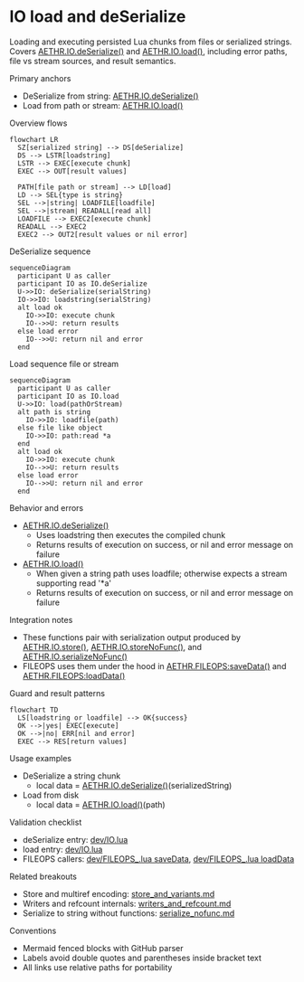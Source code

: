 # IO load and deSerialize

Loading and executing persisted Lua chunks from files or serialized strings. Covers [AETHR.IO.deSerialize()](../../dev/IO.lua:281) and [AETHR.IO.load()](../../dev/IO.lua:310), including error paths, file vs stream sources, and result semantics.

Primary anchors

- DeSerialize from string: [AETHR.IO.deSerialize()](../../dev/IO.lua:281)
- Load from path or stream: [AETHR.IO.load()](../../dev/IO.lua:310)

Overview flows

```mermaid
flowchart LR
  SZ[serialized string] --> DS[deSerialize]
  DS --> LSTR[loadstring]
  LSTR --> EXEC[execute chunk]
  EXEC --> OUT[result values]

  PATH[file path or stream] --> LD[load]
  LD --> SEL{type is string}
  SEL -->|string| LOADFILE[loadfile]
  SEL -->|stream| READALL[read all]
  LOADFILE --> EXEC2[execute chunk]
  READALL --> EXEC2
  EXEC2 --> OUT2[result values or nil error]
```

DeSerialize sequence

```mermaid
sequenceDiagram
  participant U as caller
  participant IO as IO.deSerialize
  U->>IO: deSerialize(serialString)
  IO->>IO: loadstring(serialString)
  alt load ok
    IO->>IO: execute chunk
    IO-->>U: return results
  else load error
    IO-->>U: return nil and error
  end
```

Load sequence file or stream

```mermaid
sequenceDiagram
  participant U as caller
  participant IO as IO.load
  U->>IO: load(pathOrStream)
  alt path is string
    IO->>IO: loadfile(path)
  else file like object
    IO->>IO: path:read *a
  end
  alt load ok
    IO->>IO: execute chunk
    IO-->>U: return results
  else load error
    IO-->>U: return nil and error
  end
```

Behavior and errors

- [AETHR.IO.deSerialize()](../../dev/IO.lua:281)
  - Uses loadstring then executes the compiled chunk
  - Returns results of execution on success, or nil and error message on failure
- [AETHR.IO.load()](../../dev/IO.lua:310)
  - When given a string path uses loadfile; otherwise expects a stream supporting read '*a'
  - Returns results of execution on success, or nil and error message on failure

Integration notes

- These functions pair with serialization output produced by [AETHR.IO.store()](../../dev/IO.lua:63), [AETHR.IO.storeNoFunc()](../../dev/IO.lua:134), and [AETHR.IO.serializeNoFunc()](../../dev/IO.lua:199)
- FILEOPS uses them under the hood in [AETHR.FILEOPS:saveData()](../../dev/FILEOPS_.lua:155) and [AETHR.FILEOPS:loadData()](../../dev/FILEOPS_.lua:173)

Guard and result patterns

```mermaid
flowchart TD
  LS[loadstring or loadfile] --> OK{success}
  OK -->|yes| EXEC[execute]
  OK -->|no| ERR[nil and error]
  EXEC --> RES[return values]
```

Usage examples

- DeSerialize a string chunk
  - local data = [AETHR.IO.deSerialize()](../../dev/IO.lua:281)(serializedString)
- Load from disk
  - local data = [AETHR.IO.load()](../../dev/IO.lua:310)(path)

Validation checklist

- deSerialize entry: [dev/IO.lua](../../dev/IO.lua:281)
- load entry: [dev/IO.lua](../../dev/IO.lua:310)
- FILEOPS callers: [dev/FILEOPS_.lua saveData](../../dev/FILEOPS_.lua:155), [dev/FILEOPS_.lua loadData](../../dev/FILEOPS_.lua:173)

Related breakouts

- Store and multiref encoding: [store_and_variants.md](./store_and_variants.md)
- Writers and refcount internals: [writers_and_refcount.md](./writers_and_refcount.md)
- Serialize to string without functions: [serialize_nofunc.md](./serialize_nofunc.md)

Conventions

- Mermaid fenced blocks with GitHub parser
- Labels avoid double quotes and parentheses inside bracket text
- All links use relative paths for portability